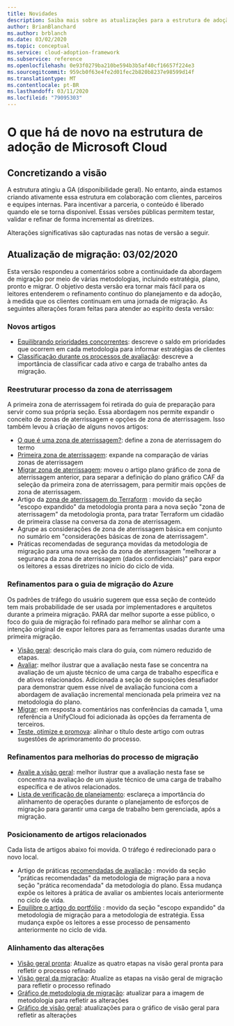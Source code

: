 ```yaml
---
title: Novidades
description: Saiba mais sobre as atualizações para a estrutura de adoção do Microsoft Cloud para o Azure.
author: BrianBlanchard
ms.author: brblanch
ms.date: 03/02/2020
ms.topic: conceptual
ms.service: cloud-adoption-framework
ms.subservice: reference
ms.openlocfilehash: 0e93f0279ba210be594b3b5af40cf16657f224e3
ms.sourcegitcommit: 959cb0f63e4fe2d01fec2b820b8237e98599d14f
ms.translationtype: MT
ms.contentlocale: pt-BR
ms.lasthandoff: 03/11/2020
ms.locfileid: "79095303"
---
```

# <a name="whats-new-in-the-microsoft-cloud-adoption-framework"></a>O que há de novo na estrutura de adoção de Microsoft Cloud

## <a name="fulfilling-the-vision"></a>Concretizando a visão

A estrutura atingiu a GA (disponibilidade geral). No entanto, ainda estamos criando ativamente essa estrutura em colaboração com clientes, parceiros e equipes internas. Para incentivar a parceria, o conteúdo é liberado quando ele se torna disponível. Essas versões públicas permitem testar, validar e refinar de forma incremental as diretrizes.

Alterações significativas são capturadas nas notas de versão a seguir.

## <a name="migration-update-03022020"></a>Atualização de migração: 03/02/2020

Esta versão respondeu a comentários sobre a continuidade da abordagem de migração por meio de várias metodologias, incluindo estratégia, plano, pronto e migrar. O objetivo desta versão era tornar mais fácil para os leitores entenderem o refinamento contínuo do planejamento e da adoção, à medida que os clientes continuam em uma jornada de migração. As seguintes alterações foram feitas para atender ao espírito desta versão:

### <a name="new-articles"></a>Novos artigos

- [Equilibrando prioridades concorrentes](../strategy/balance-competing-priorities.md): descreve o saldo em prioridades que ocorrem em cada metodologia para informar estratégias de clientes
- [Classificação durante os processos de avaliação](../migrate/migration-considerations/assess/classify.md): descreve a importância de classificar cada ativo e carga de trabalho antes da migração.

### <a name="restructure-landing-zone-process"></a>Reestruturar processo da zona de aterrissagem

A primeira zona de aterrissagem foi retirada do guia de preparação para servir como sua própria seção. Essa abordagem nos permite expandir o conceito de zonas de aterrissagem e opções de zona de aterrissagem. Isso também levou à criação de alguns novos artigos:

- [O que é uma zona de aterrissagem?](../ready/landing-zone/index.md): define a zona de aterrissagem do termo
- [Primeira zona de aterrissagem](../ready/landing-zone/first-landing-zone.md): expande na comparação de várias zonas de aterrissagem
- [Migrar zona de aterrissagem](../ready/landing-zone/migrate-landing-zone.md): moveu o artigo plano gráfico de zona de aterrissagem anterior, para separar a definição do plano gráfico CAF da seleção da primeira zona de aterrissagem, para permitir mais opções de zona de aterrissagem.
- Artigo da [zona de aterrissagem do Terraform](../ready/landing-zone/terraform-landing-zone.md) : movido da seção "escopo expandido" da metodologia pronta para a nova seção "zona de aterrissagem" da metodologia pronta, para tratar Terraform um cidadão de primeira classe na conversa da zona de aterrissagem.
- Agrupe as considerações de zona de aterrissagem básica em conjunto no sumário em "considerações básicas de zona de aterrissagem".
- Práticas recomendadas de segurança movidas da metodologia de migração para uma nova seção da zona de aterrissagem "melhorar a segurança da zona de aterrissagem (dados confidenciais)" para expor os leitores a essas diretrizes no início do ciclo de vida.

### <a name="refinements-to-the-azure-migration-guide"></a>Refinamentos para o guia de migração do Azure

Os padrões de tráfego do usuário sugerem que essa seção de conteúdo tem mais probabilidade de ser usada por implementadores e arquitetos durante a primeira migração. PARA dar melhor suporte a esse público, o foco do guia de migração foi refinado para melhor se alinhar com a intenção original de expor leitores para as ferramentas usadas durante uma primeira migração.

- [Visão geral](../migrate/azure-migration-guide/index.md): descrição mais clara do guia, com número reduzido de etapas.
- [Avaliar](../migrate/azure-migration-guide/assess.md): melhor ilustrar que a avaliação nesta fase se concentra na avaliação de um ajuste técnico de uma carga de trabalho específica e de ativos relacionados. Adicionada a seção de suposições desafiador para demonstrar quem esse nível de avaliação funciona com a abordagem de avaliação incremental mencionada pela primeira vez na metodologia do plano.
- [Migrar](../migrate/azure-migration-guide/migrate.md): em resposta a comentários nas conferências da camada 1, uma referência a UnifyCloud foi adicionada às opções da ferramenta de terceiros.
- [Teste, otimize e promova](../migrate/azure-migration-guide/optimize-and-transform.md): alinhar o título deste artigo com outras sugestões de aprimoramento do processo.

### <a name="refinements-to-migration-process-improvements"></a>Refinamentos para melhorias do processo de migração

- [Avalie a visão geral](../migrate/migration-considerations/assess/index.md): melhor ilustrar que a avaliação nesta fase se concentra na avaliação de um ajuste técnico de uma carga de trabalho específica e de ativos relacionados.
- [Lista de verificação de planejamento](../migrate/migration-considerations/prerequisites/planning-checklist.md): esclareça a importância do alinhamento de operações durante o planejamento de esforços de migração para garantir uma carga de trabalho bem gerenciada, após a migração.

### <a name="placement-of-related-articles"></a>Posicionamento de artigos relacionados

Cada lista de artigos abaixo foi movida. O tráfego é redirecionado para o novo local.

- Artigo de práticas [recomendadas de avaliação](../plan/contoso-migration-assessment.md) : movido da seção "práticas recomendadas" da metodologia de migração para a nova seção "prática recomendada" da metodologia do plano. Essa mudança expõe os leitores à prática de avaliar os ambientes locais anteriormente no ciclo de vida.
- [Equilibre o artigo do portfólio](../strategy/balance-the-portfolio.md) : movido da seção "escopo expandido" da metodologia de migração para a metodologia de estratégia. Essa mudança expõe os leitores a esse processo de pensamento anteriormente no ciclo de vida.

### <a name="alignment-of-the-changes"></a>Alinhamento das alterações

- [Visão geral pronta](../ready/index.md): Atualize as quatro etapas na visão geral pronta para refletir o processo refinado
- [Visão geral da migração](../migrate/index.md): Atualize as etapas na visão geral de migração para refletir o processo refinado
- [Gráfico de metodologia de migração](../migrate/index.md): atualizar para a imagem de metodologia para refletir as alterações
- [Gráfico de visão geral](../index.md): atualizações para o gráfico de visão geral para refletir as alterações
